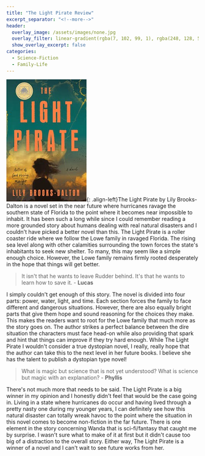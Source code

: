 ```yaml
---
title: "The Light Pirate Review"
excerpt_separator: "<!--more-->"
header:
  overlay_image: /assets/images/none.jpg
  overlay_filter: linear-gradient(rgba(7, 102, 99, 1), rgba(248, 128, 59, 1))
  show_overlay_excerpt: false
categories:
  - Science-Fiction
  - Family-Life
---
```

![light-pirate-cover](/assets/images/light-pirate.jpg){: .align-left}The Light Pirate by Lily Brooks-Dalton is a novel set in the near future where hurricanes ravage the southern state of Florida to the point where it becomes near impossible to inhabit. It has been such a long while since I could remember reading a more grounded story about humans dealing with real natural disasters and I couldn't have picked a better novel than this. The Light Pirate is a roller coaster ride where we follow the Lowe family in ravaged Florida. The rising sea level along with other calamities surrounding the town forces the state's inhabitants to seek new shelter. To many, this may seem like a simple enough choice. However, the Lowe family remains firmly rooted desperately in the hope that things will get better. 

>It isn't that he wants to leave Rudder behind. It's that he wants to learn how to save it. - **Lucas**

I simply couldn't get enough of this story. The novel is divided into four parts: power, water, light, and time. Each section forces the family to face different and dangerous situations. However, there are also equally bright parts that give them hope and sound reasoning for the choices they make. This makes the readers want to root for the Lowe family that much more as the story goes on. The author strikes a perfect balance between the dire situation the characters must face head-on while also providing that spark and hint that things can improve if they try hard enough. While The Light Pirate I wouldn't consider a true dystopian novel, I really, really hope that the author can take this to the next level in her future books. I believe she has the talent to publish a dystopian type novel!

>What is magic but science that is not yet understood? What is science but magic with an explanation? - **Phyllis**

There's not much more that needs to be said. The Light Pirate is a big winner in my opinion and I honestly didn't feel that would be the case going in. Living in a state where hurricanes do occur and having lived through a pretty nasty one during my younger years, I can definitely see how this natural disaster can totally wreak havoc to the point where the situation in this novel comes to become non-fiction in the far future. There is one element in the story concerning Wanda that is sci-fi/fantasy that caught me by surprise. I wasn't sure what to make of it at first but it didn't cause too big of a distraction to the overall story. Either way, The Light Pirate is a winner of a novel and I can't wait to see future works from her.